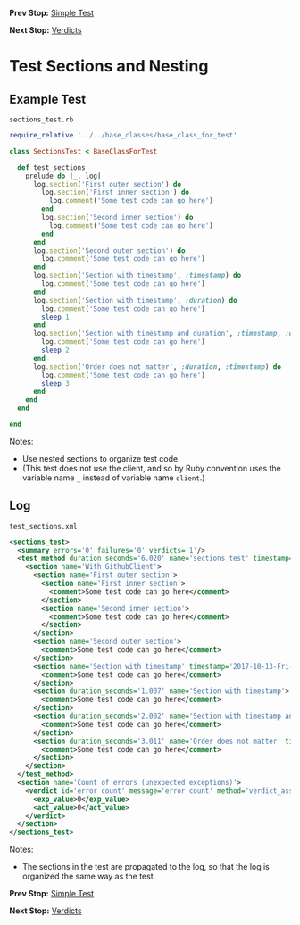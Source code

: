 <!--- GENERATED FILE, DO NOT EDIT --->
**Prev Stop:** [Simple Test](./Test.md#simple-test)

**Next Stop:** [Verdicts](./Verdicts.md#verdicts)


# Test Sections and Nesting

## Example Test

<code>sections_test.rb</code>
```ruby
require_relative '../../base_classes/base_class_for_test'

class SectionsTest < BaseClassForTest

  def test_sections
    prelude do |_, log|
      log.section('First outer section') do
        log.section('First inner section') do
          log.comment('Some test code can go here')
        end
        log.section('Second inner section') do
          log.comment('Some test code can go here')
        end
      end
      log.section('Second outer section') do
        log.comment('Some test code can go here')
      end
      log.section('Section with timestamp', :timestamp) do
        log.comment('Some test code can go here')
      end
      log.section('Section with timestamp', :duration) do
        log.comment('Some test code can go here')
        sleep 1
      end
      log.section('Section with timestamp and duration', :timestamp, :duration) do
        log.comment('Some test code can go here')
        sleep 2
      end
      log.section('Order does not matter', :duration, :timestamp) do
        log.comment('Some test code can go here')
        sleep 3
      end
    end
  end

end
```

Notes:

- Use nested sections to organize test code.
- (This test does not use the client, and so by Ruby convention uses the variable name `_` instead of variable name `client`.)

## Log

<code>test_sections.xml</code>
```xml
<sections_test>
  <summary errors='0' failures='0' verdicts='1'/>
  <test_method duration_seconds='6.020' name='sections_test' timestamp='2017-10-13-Fri-15.53.31.824'>
    <section name='With GithubClient'>
      <section name='First outer section'>
        <section name='First inner section'>
          <comment>Some test code can go here</comment>
        </section>
        <section name='Second inner section'>
          <comment>Some test code can go here</comment>
        </section>
      </section>
      <section name='Second outer section'>
        <comment>Some test code can go here</comment>
      </section>
      <section name='Section with timestamp' timestamp='2017-10-13-Fri-15.53.31.824'>
        <comment>Some test code can go here</comment>
      </section>
      <section duration_seconds='1.007' name='Section with timestamp'>
        <comment>Some test code can go here</comment>
      </section>
      <section duration_seconds='2.002' name='Section with timestamp and duration' timestamp='2017-10-13-Fri-15.53.32.832'>
        <comment>Some test code can go here</comment>
      </section>
      <section duration_seconds='3.011' name='Order does not matter' timestamp='2017-10-13-Fri-15.53.34.834'>
        <comment>Some test code can go here</comment>
      </section>
    </section>
  </test_method>
  <section name='Count of errors (unexpected exceptions)'>
    <verdict id='error count' message='error count' method='verdict_assert_equal?' outcome='passed' volatile='true'>
      <exp_value>0</exp_value>
      <act_value>0</act_value>
    </verdict>
  </section>
</sections_test>
```

Notes:

- The sections in the test are propagated to the log, so that the log is organized the same way as the test.

**Prev Stop:** [Simple Test](./Test.md#simple-test)

**Next Stop:** [Verdicts](./Verdicts.md#verdicts)

